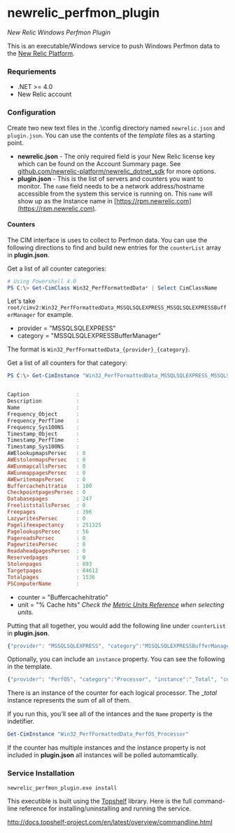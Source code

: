 newrelic_perfmon_plugin
=======================

_New Relic Windows Perfmon Plugin_

This is an executable/Windows service to push Windows Perfmon data to the [New Relic Platform](http://newrelic.com/platform "New Relic Platform"). 

### Requriements

* .NET >= 4.0
* New Relic account

### Configuration

Create two new text files in the .\config directory named `newrelic.json` and `plugin.json`. You can use the contents of the _template_ files as a starting point.

* **newrelic.json** - The only required field is your New Relic license key which can be found on the Account Summary page. See [github.com/newrelic-platform/newrelic_dotnet_sdk](https://github.com/newrelic-platform/newrelic_dotnet_sdk#configuration-options) for more options.
* **plugin.json** - This is the list of servers and counters you want to monitor. The `name` field needs to be a network address/hostname accessible from the system this service is running on. This `name` will show up as the Instance name in [https://rpm.newrelic.com](https://rpm.newrelic.com).

#### Counters
The CIM interface is uses to collect to Perfmon data. You can use the following directions to find and build new entries for the `counterList` array in **plugin.json**.

Get a list of all counter categories:

```powershell
# Using Powershell 4.0
PS C:\> Get-CimClass Win32_PerfFormattedData* | Select CimClassName
```

Let's take `root/cimv2:Win32_PerfFormattedData_MSSQLSQLEXPRESS_MSSQLSQLEXPRESSBufferManager` for example.

* provider = "MSSQLSQLEXPRESS"
* category = "MSSQLSQLEXPRESSBufferManager"

The format is `Win32_PerfFormattedData_{provider}_{category}`.

Get a list of all counters for that category:
 
```powershell
PS C:\> Get-CimInstance "Win32_PerfFormattedData_MSSQLSQLEXPRESS_MSSQLSQLEXPRESSBufferManager"


Caption               :
Description           :
Name                  :
Frequency_Object      :
Frequency_PerfTime    :
Frequency_Sys100NS    :
Timestamp_Object      :
Timestamp_PerfTime    :
Timestamp_Sys100NS    :
AWElookupmapsPersec   : 0
AWEstolenmapsPersec   : 0
AWEunmapcallsPersec   : 0
AWEunmappagesPersec   : 0
AWEwritemapsPersec    : 0
Buffercachehitratio   : 100
CheckpointpagesPersec : 0
Databasepages         : 247
FreeliststallsPersec  : 0
Freepages             : 396
LazywritesPersec      : 0
Pagelifeexpectancy    : 251325
PagelookupsPersec     : 56
PagereadsPersec       : 0
PagewritesPersec      : 0
ReadaheadpagesPersec  : 0
Reservedpages         : 0
Stolenpages           : 893
Targetpages           : 84612
Totalpages            : 1536
PSComputerName        :
```

* counter = "Buffercachehitratio"
* unit = "% Cache hits" _Check the [Metric Units Reference](https://docs.newrelic.com/docs/plugins/plugin-developer-resources/developer-reference/metric-units-reference "Metric Units Reference") when selecting units._

Putting that all together, you would add the following line under `counterList` in **plugin.json**.

```javascript
{"provider": "MSSQLSQLEXPRESS", "category":"MSSQLSQLEXPRESSBufferManager", "counter":"Buffercachehitratio", "unit": "% cache hits"}
```

Optionally, you can include an `instance` property. You can see the following in the template.

```javascript
{"provider": "PerfOS", "category":"Processor", "instance":"_Total", "counter":"PercentProcessorTime", "unit": "% time"}
```
There is an instance of the counter for each logical processor. The __total_ instance represents the sum of all of them. 

If you run this, you'll see all of the intances and the `Name` property is the indetifier.
```powershell
Get-CimInstance "Win32_PerfFormattedData_PerfOS_Processor"
```
If the counter has multiple instances and the instance property is not included in **plugin.json** all instances will be polled automamtically.

### Service Installation

`newrelic_perfmon_plugin.exe install` 

This executible is built using the [Topshelf](http://topshelf-project.com/ "Topshelf") library. Here is the full command-line reference for installing/uninstalling and running the service.

http://docs.topshelf-project.com/en/latest/overview/commandline.html

